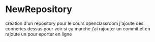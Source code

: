 # NewRepository
creation d'un repository pour le cours openclassroom
 j'ajoute des conneries dessus pour voir si ça marche
 j'ai rajouter un commit et en rajoute un pour eporter en ligne
 
 
